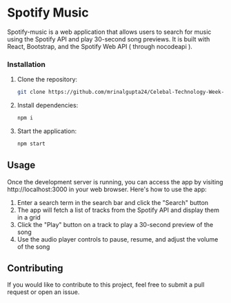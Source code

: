 # Spotify Music

Spotify-music is a web application that allows users to search for music using the Spotify API and play 30-second song previews. It is built with React, Bootstrap, and the Spotify Web API ( through nocodeapi ).

### Installation

1. Clone the repository:
    ```bash
    git clone https://github.com/mrinalgupta24/Celebal-Technology-Week-5.git
    ```

2. Install dependencies:
    ```bash
    npm i
    ```

3. Start the application:
    ```bash
    npm start
    ```

## Usage

Once the development server is running, you can access the app by visiting http://localhost:3000 in your web browser. Here's how to use the app:

1. Enter a search term in the search bar and click the "Search" button
2. The app will fetch a list of tracks from the Spotify API and display them in a grid
3. Click the "Play" button on a track to play a 30-second preview of the song
4. Use the audio player controls to pause, resume, and adjust the volume of the song

## Contributing

If you would like to contribute to this project, feel free to submit a pull request or open an issue. 
